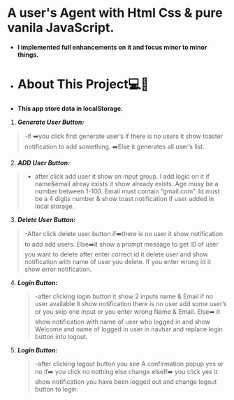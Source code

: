 # A user's Agent with Html Css & pure vanila JavaScript.

- **I implemented full enhancements on it and focus minor to minor things.**

- # About This Project💻👾

- **This app store data in localStorage.**

1. **_Generate User Button:_**

> -if ➡️you click first generate user’s if there is no users it show toaster notification to add something.
> ➡️Else it generates all user’s list.

2. **_ADD User Button:_**

> - after click add user it show an input group. I add logic on it if name&email alreay exists it show already exists. Age musy be a number between 1-100. Email must contain “gmail.com”. Id must be a 4 digits number & show toast notification if user added in local storage.

3. **_Delete User Button:_**

> -After click delete user button if➡️there is no user it show notification to add add users.
> Else➡️it show a prompt message to get ID of user you want to delete after enter correct id it delete user and show notification with name of user you delete. If you enter wrong id it show error notification.

4. **_Login Button:_**

   > -after clicking login button it show 2 inputs name & Email if no user available it show notification there is no user add some user’s or you skip one input or you enter wrong Name & Email.
   > Else➡️ it show notification with name of user who logged in and show Welcome and name of logged in user in navbar and replace login button into logout.

5. **_Login Button:_**
   > -after clicking logout button you see A confirmation popup yes or no if➡️ you click no nothing else change elseIf➡️ you click yes it show notification you have been logged out and change logout button to login.
